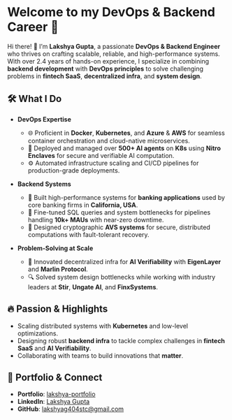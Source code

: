 # Welcome to my DevOps & Backend Career 🌟

Hi there! 👋 I’m **Lakshya Gupta**, a passionate **DevOps & Backend Engineer** who thrives on crafting scalable, reliable, and high-performance systems. With over 2.4 years of hands-on experience, I specialize in combining **backend development** with **DevOps principles** to solve challenging problems in **fintech SaaS**, **decentralized infra**, and **system design**.

## 🛠️ What I Do
- **DevOps Expertise**  
  - 🌐 Proficient in **Docker**, **Kubernetes**, and **Azure** & **AWS** for seamless container orchestration and cloud-native microservices.  
  - 🚀 Deployed and managed over **500+ AI agents** on **K8s** using **Nitro Enclaves** for secure and verifiable AI computation.  
  - ⚙️ Automated infrastructure scaling and CI/CD pipelines for production-grade deployments.

- **Backend Systems**  
  - 🏦 Built high-performance systems for **banking applications** used by core banking firms in **California, USA**.  
  - 🧮 Fine-tuned SQL queries and system bottlenecks for pipelines handling **10k+ MAUs** with near-zero downtime.  
  - 🔗 Designed cryptographic **AVS systems** for secure, distributed computations with fault-tolerant recovery.

- **Problem-Solving at Scale**  
  - 🚦 Innovated decentralized infra for **AI Verifiability** with **EigenLayer** and **Marlin Protocol**.  
  - 🔍 Solved system design bottlenecks while working with industry leaders at **Stir**, **Ungate AI**, and **FinxSystems**.

## 🔥 Passion & Highlights
- Scaling distributed systems with **Kubernetes** and low-level optimizations.  
- Designing robust **backend infra** to tackle complex challenges in **fintech SaaS** and **AI Verifiability**.  
- Collaborating with teams to build innovations that **matter**.

## 🌟 Portfolio & Connect

- **Portfolio**: [lakshya-portfolio](https://lakshyag404stc-portfolio.vercel.app/)  
- **LinkedIn**: [Lakshya Gupta](https://www.linkedin.com/in/lakshya-gupta-291645252)  
- **GitHub**: [lakshyag404stc@gmail.com](https://github.com/lakshya404stc)
